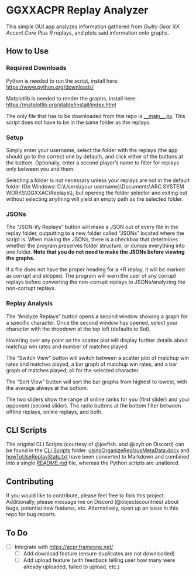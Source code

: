 # GGXXACPR Replay Analyzer

This simple GUI app analyzes information gathered from *Guilty Gear XX Accent Core Plus R* replays, and plots said information onto graphs.

## How to Use

### Required Downloads

Python is needed to run the script, install here: https://www.python.org/downloads/

Matplotlib is needed to render the graphs, install here: https://matplotlib.org/stable/install/index.html

The only file that has to be downloaded from this repo is [\_\_main__.py](__main__.py). This script does not have to be in the same folder as the replays.

### Setup

Simply enter your username, select the folder with the replays (the app should go to the correct one by default), and click either of the buttons at the bottom. Optionally, enter a second player’s name to filter for replays only between you and them.

Selecting a folder is not necessary unless your replays are not in the default folder (On Windows: C:\Users\\(your username)\Documents\ARC SYSTEM WORKS\GGXXAC\Replays\\), but opening the folder selector and exiting out without selecting anything will yield an empty path as the selected folder.

### JSONs

The “JSON-ify Replays” button will make a JSON out of every file in the replay folder, outputting to a new folder called “JSONs” located where the script is. When making the JSONs, there is a checkbox that determines whether the program preserves folder structure, or dumps everything into one folder. **Note that you do not need to make the JSONs before viewing the graphs.**

If a file does not have the proper heading for a +R replay, it will be marked as corrupt and skipped. The program will warn the user of any corrupt replays before converting the non-corrupt replays to JSONs/analyzing the non-corrupt replays.

### Replay Analysis

The “Analyze Replays” button opens a second window showing a graph for a specific character. Once the second window has opened, select your character with the dropdown at the top left (defaults to Sol).

Hovering over any point on the scatter plot will display further details about matchup win rates and number of matches played.

The “Switch View” button will switch between a scatter plot of matchup win rates and matches played, a bar graph of matchup win rates, and a bar graph of matches played, all for the selected character.

The “Sort View” button will sort the bar graphs from highest to lowest, with the average always at the bottom.

The two sliders show the range of online ranks for you (first slider) and your opponent (second slider). The radio buttons at the bottom filter between offline replays, online replays, and both.

## CLI Scripts

The original CLI Scripts (courtesy of @joefish. and @izyb on Discord) can be found in the [CLI Scripts](CLI%20Scripts) folder. [usingOrganizeReplaysMetaData.docx](CLI%20Scripts/usingOrganizeReplaysMetaData.docx?raw=1) and [howToUseReplayStats.txt](CLI%20Scripts/howToUseReplayStats.txt) have been converted to Markdown and combined into a single [README.md](CLI%20Scripts/README.md) file, whereas the Python scripts are unaltered.

## Contributing

If you would like to contribute, please feel free to fork this project. Additionally, please message me on Discord (@objectscountries) about bugs, potential new features, etc. Alternatively, open up an issue in this repo for bug reports.

## To Do

- [ ] Integrate with https://acpr.frameone.net/
  - [ ] Add download feature (ensure duplicates are not downloaded)
  - [ ] Add upload feature (with feedback telling user how many were already uploaded, failed to upload, etc.)
